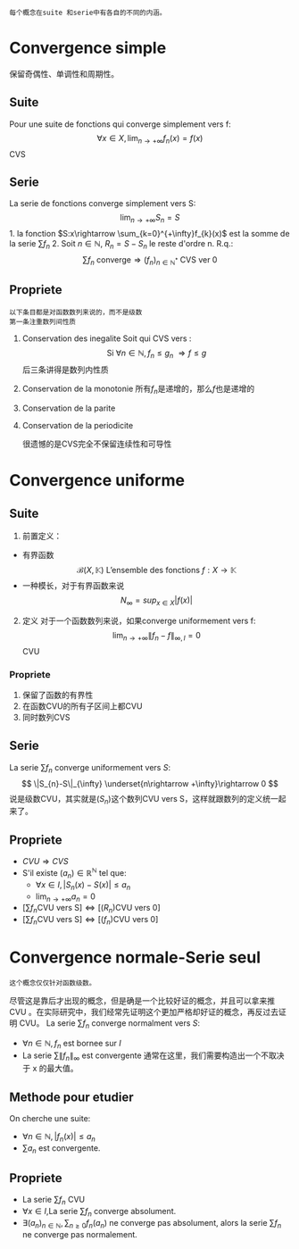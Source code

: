 	每个概念在suite 和serie中有各自的不同的内涵。
# Convergence simple
保留奇偶性、单调性和周期性。
## Suite
Pour une suite de fonctions qui converge simplement vers f:
$$
\forall x \in X,\lim_{n\rightarrow+\infty}f_{n}(x) = f(x)
$$
	CVS
## Serie
La serie de fonctions converge simplement vers S:
$$
\lim_{n\rightarrow+\infty}S_{n} = S
$$
	1. la fonction $S:x\rightarrow \sum_{k=0}^{+\infty}f_{k}(x)$ est la somme de la serie $\sum f_{n}$
	2. Soit $n \in \mathbb{N}$, $R_{n} = S-S_{n}$ le reste d'ordre n.
R.q.:
$$
\sum f_{n} \ \text{converge} \Rightarrow (f_{n})_{n \in \mathbb{N}^{*}} \ \text{CVS ver 0}
$$

## Propriete
	以下条目都是对函数数列来说的，而不是级数
	第一条注重数列间性质
1. Conservation des inegalite
Soit  qui CVS vers :
$$
\text{Si} \ \forall n \in \mathbb{N},f_{n}\le g_{n} \ \Rightarrow f\le g
$$
	后三条讲得是数列内性质
2. Conservation de la monotonie
	所有$f_{n}$是递增的，那么$f$也是递增的
3. Conservation de la parite
4. Conservation de la periodicite

	很遗憾的是CVS完全不保留连续性和可导性

# Convergence uniforme
## Suite
1. 前置定义：
- 有界函数
$$
\mathcal{B}(X,\mathbb{K}) \ \text{L'ensemble des fonctions} \ f:X\rightarrow \mathbb{K}
$$
- 一种模长，对于有界函数来说
$$
N_{\infty} = sup_{x \in X}|f(x)|
$$
2. 定义
对于一个函数数列来说，如果converge uniformement vers f:
$$
\lim_{n\rightarrow +\infty}\|f_{n}-f\|_{\infty,I} = 0
$$
	CVU
### Propriete
1. 保留了函数的有界性
2. 在函数CVU的所有子区间上都CVU
3. 同时数列CVS
## Serie
La serie $\sum f_{n}$ converge uniformement vers $S$:
$$
\|S_{n}-S\|_{\infty} \underset{n\rightarrow +\infty}\rightarrow 0
$$
	说是级数CVU，其实就是$(S_{n})$这个数列CVU vers S，这样就跟数列的定义统一起来了。

## Propriete
- $CVU \Rightarrow CVS$
- S'il existe $(a_{n})\in \mathbb{R}^{\mathbb{N}}$ tel que:
	- $\forall x \in I,|S_{n}(x)-S(x)|\le a_{n}$
	- $\lim_{n\rightarrow +\infty} a_{n} = 0$
- $[\sum f_{n} \text{CVU vers S}] \Leftrightarrow [(R_{n}) \text{CVU vers 0}]$
- $[\sum f_{n} \text{CVU vers S}] \Leftrightarrow [(f_{n}) \text{CVU vers 0}]$

# Convergence normale-Serie seul
	这个概念仅仅针对函数级数。
尽管这是靠后才出现的概念，但是确是一个比较好证的概念，并且可以拿来推 CVU 。在实际研究中，我们经常先证明这个更加严格却好证的概念，再反过去证明 CVU。
La serie $\sum f_{n}$ converge normalment vers $S$:
- $\forall n \in \mathbb{N},f_{n}$ est bornee sur $I$
- La serie $\sum\| f_{n} \|_{\infty}$ est convergente
	通常在这里，我们需要构造出一个不取决于 x 的最大值。
## Methode pour etudier
On cherche une suite:
- $\forall n\in \mathbb{N},|f_{n}(x)| \le a_{n}$
- $\sum a_{n}$ est convergente.

## Propriete
- La serie $\sum f_{n}$ CVU
- $\forall x \in I$,La serie $\sum f_{n}$  converge absolument.
- $\exists (a_{n})_{n \in \mathbb{N}},\sum_{n \ge 0}f_{n}(a_{n})$ ne converge pas absolument, alors la serie $\sum f_{n}$ ne converge pas normalement.